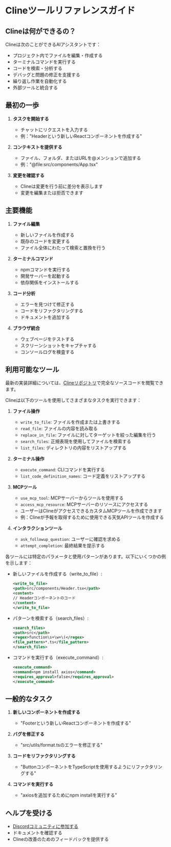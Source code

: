 # Clineツールリファレンスガイド

## Clineは何ができるの？

Clineは次のことができるAIアシスタントです：

-   プロジェクト内でファイルを編集・作成する
-   ターミナルコマンドを実行する
-   コードを検索・分析する
-   デバッグと問題の修正を支援する
-   繰り返し作業を自動化する
-   外部ツールと統合する

## 最初の一歩

1. **タスクを開始する**

    - チャットにリクエストを入力する
    - 例："Headerという新しいReactコンポーネントを作成する"

2. **コンテキストを提供する**

    - ファイル、フォルダ、またはURLを@メンションで追加する
    - 例："@file:src/components/App.tsx"

3. **変更を確認する**
    - Clineは変更を行う前に差分を表示します
    - 変更を編集または拒否できます

## 主要機能

1. **ファイル編集**

    - 新しいファイルを作成する
    - 既存のコードを変更する
    - ファイル全体にわたって検索と置換を行う

2. **ターミナルコマンド**

    - npmコマンドを実行する
    - 開発サーバーを起動する
    - 依存関係をインストールする

3. **コード分析**

    - エラーを見つけて修正する
    - コードをリファクタリングする
    - ドキュメントを追加する

4. **ブラウザ統合**
    - ウェブページをテストする
    - スクリーンショットをキャプチャする
    - コンソールログを検査する

## 利用可能なツール

最新の実装詳細については、[Clineリポジトリ](https://github.com/cline/cline/blob/main/src/core/Cline.ts)で完全なソースコードを閲覧できます。

Clineは以下のツールを使用してさまざまなタスクを実行できます：

1. **ファイル操作**

    - `write_to_file`: ファイルを作成または上書きする
    - `read_file`: ファイルの内容を読み取る
    - `replace_in_file`: ファイルに対してターゲットを絞った編集を行う
    - `search_files`: 正規表現を使用してファイルを検索する
    - `list_files`: ディレクトリの内容をリストアップする

2. **ターミナル操作**

    - `execute_command`: CLIコマンドを実行する
    - `list_code_definition_names`: コード定義をリストアップする

3. **MCPツール**

    - `use_mcp_tool`: MCPサーバーからツールを使用する
    - `access_mcp_resource`: MCPサーバーのリソースにアクセスする
    - ユーザーはClineがアクセスできるカスタムMCPツールを作成できます
    - 例：Clineが予報を取得するために使用できる天気APIツールを作成する

4. **インタラクションツール**
    - `ask_followup_question`: ユーザーに確認を求める
    - `attempt_completion`: 最終結果を提示する

各ツールには特定のパラメータと使用パターンがあります。以下にいくつかの例を示します：

-   新しいファイルを作成する（write_to_file）:

    ```xml
    <write_to_file>
    <path>src/components/Header.tsx</path>
    <content>
    // Headerコンポーネントのコード
    </content>
    </write_to_file>
    ```

-   パターンを検索する（search_files）:

    ```xml
    <search_files>
    <path>src</path>
    <regex>function\s+\w+\(</regex>
    <file_pattern>*.ts</file_pattern>
    </search_files>
    ```

-   コマンドを実行する（execute_command）:
    ```xml
    <execute_command>
    <command>npm install axios</command>
    <requires_approval>false</requires_approval>
    </execute_command>
    ```

## 一般的なタスク

1. **新しいコンポーネントを作成する**

    - "Footerという新しいReactコンポーネントを作成する"

2. **バグを修正する**

    - "src/utils/format.tsのエラーを修正する"

3. **コードをリファクタリングする**

    - "ButtonコンポーネントをTypeScriptを使用するようにリファクタリングする"

4. **コマンドを実行する**
    - "axiosを追加するためにnpm installを実行する"

## ヘルプを受ける

-   [Discordコミュニティに参加する](https://discord.gg/cline)
-   ドキュメントを確認する
-   Clineの改善のためのフィードバックを提供する